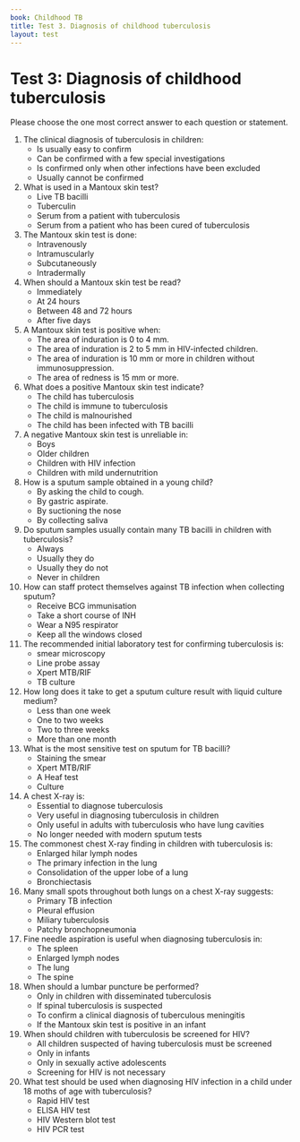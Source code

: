 ```yaml
---
book: Childhood TB
title: Test 3. Diagnosis of childhood tuberculosis
layout: test
---
```


# Test 3: Diagnosis of childhood tuberculosis

Please choose the one most correct answer to each question or statement.

1.	The clinical diagnosis of tuberculosis in children:
	-	Is usually easy to confirm
	-	Can be confirmed with a few special investigations
	+	Is confirmed only when other infections have been excluded
	-	Usually cannot be confirmed
2.	What is used in a Mantoux skin test?
	-	Live TB bacilli
	+	Tuberculin
	-	Serum from a patient with tuberculosis
	-	Serum from a patient who has been cured of tuberculosis
3.	The Mantoux skin test is done:
	-	Intravenously
	-	Intramuscularly
	-	Subcutaneously
	+	Intradermally
4.	When should a Mantoux skin test be read?
	-	Immediately
	-	At 24 hours
	+	Between 48 and 72 hours
	-	After five days
5.	A Mantoux skin test is positive when:
	-	The area of induration is 0 to 4 mm.
	-	The area of induration is 2 to 5 mm in HIV-infected children.
	+	The area of induration is 10 mm or more in children without immunosuppression.
	-	The area of redness is 15 mm or more.
6.	What does a positive Mantoux skin test indicate?
	-	The child has tuberculosis
	-	The child is immune to tuberculosis
	-	The child is malnourished
	+	The child has been infected with TB bacilli
7.	A negative Mantoux skin test is unreliable in:
	-	Boys
	-	Older children
	+	Children with HIV infection
	-	Children with mild undernutrition
8.	How is a sputum sample obtained in a young child?
	-	By asking the child to cough.
	+	By gastric aspirate.
	-	By suctioning the nose
	-	By collecting saliva
9.	Do sputum samples usually contain many TB bacilli in children with tuberculosis?
	-	Always
	-	Usually they do
	+	Usually they do not
	-	Never in children
10.	How can staff protect themselves against TB infection when collecting sputum?
	+	Receive BCG immunisation
	-	Take a short course of INH
	-	Wear a N95 respirator
	-	Keep all the windows closed
11.	The recommended initial laboratory test for confirming tuberculosis is:
	-	smear microscopy
	-	Line probe assay
	+	Xpert MTB/RIF
	-	TB culture
12.	How long does it take to get a sputum culture result with liquid culture medium?
	-	Less than one week
	-	One to two weeks
	+	Two to three weeks
	-	More than one month
13.	What is the most sensitive test on sputum for TB bacilli?
	-	Staining the smear
	-	Xpert MTB/RIF
	-	A Heaf test
	+	Culture
14.	A chest X-ray is:
	-	Essential to diagnose tuberculosis
	+	Very useful in diagnosing tuberculosis in children
	-	Only useful in adults with tuberculosis who have lung cavities
	-	No longer needed with modern sputum tests
15.	The commonest chest X-ray finding in children with tuberculosis is:
	+	Enlarged hilar lymph nodes
	-	The primary infection in the lung
	-	Consolidation of the upper lobe of a lung
	-	Bronchiectasis
16.	Many small spots throughout both lungs on a chest X-ray suggests:
	-	Primary TB infection
	-	Pleural effusion
	+	Miliary tuberculosis
	-	Patchy bronchopneumonia
17.	Fine needle aspiration is useful when diagnosing tuberculosis in:
	-	The spleen
	+	Enlarged lymph nodes
	-	The lung
	-	The spine
18.	When should a lumbar puncture be performed?
	-	Only in children with disseminated tuberculosis
	-	If spinal tuberculosis is suspected
	+	To confirm a clinical diagnosis of tuberculous meningitis
	-	If the Mantoux skin test is positive in an infant
19.	When should children with tuberculosis be screened for HIV?
	+	All children suspected of having tuberculosis must be screened
	-	Only in infants
	-	Only in sexually active adolescents
	-	Screening for HIV is not necessary
20.	What test should be used when diagnosing HIV infection in a child under 18 moths of age with tuberculosis?
	-	Rapid HIV test
	-	ELISA HIV test
	-	HIV Western blot test
	+	HIV PCR test